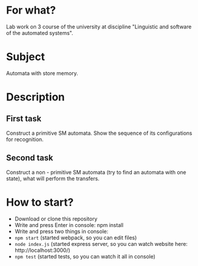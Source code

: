 # For what?
Lab work on 3 course of the university at discipline "Linguistic and software of the automated systems".
# Subject
Automata with store memory.
# Description
## First task
Construct a primitive SM automata. Show the sequence of its configurations for recognition.
## Second task
Construct a non - primitive SM automata (try to find an automata with one state), what will perform the transfers.
# How to start?
 - Download or clone this repository
 - Write and press Enter in console: npm install
 - Write and press two things in console:
  - `npm start` (started webpack, so you can edit files)
  - `node index.js` (started express server, so you can watch website here: http://localhost:3000/)
  - `npm test` (started tests, so you can watch it all in console)
